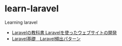 # learn-laravel
Learning laravel

* [Laravelの教科書 Laravelを使ったウェブサイトの開発](dev-website)
* [Laravel基礎　Laravel頻出パターン](dev-patterns)